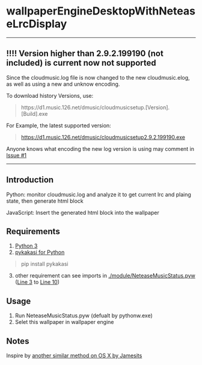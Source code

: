 # wallpaperEngineDesktopWithNeteaseLrcDisplay
---
!!!! Version higher than 2.9.2.199190 (not included) is current now **not supported**
---
Since the cloudmusic.log file is now changed to the new cloudmusic.elog, as well as using a new and unknow encoding.

To download history Versions, use:
>https://<span>d1.music.126.net/dmusic/cloudmusicsetup.[Version].[Build].exe

For Example, the latest supported version:
  >https://d1.music.126.net/dmusic/cloudmusicsetup2.9.2.199190.exe

Anyone knows what encoding the new log version is using may comment in [Issue #1](https://github.com/wayneferdon/WallpaperEngine.NeteaseMusicLyricDesktop/issues/1)

---
## Introduction

Python: monitor cloudmusic.log and analyze it to get current lrc and plaing state, then generate html block
 
JavaScript: Insert the generated html block into the wallpaper

## Requirements
1. [Python 3](https://www.python.org/)
2. [pykakasi for Python](https://github.com/miurahr/pykakasi)
  >pip install pykakasi
3. other requirement can see imports in [./module/NeteaseMusicStatus.pyw](https://github.com/wayneferdon/WallpaperEngine.NeteaseMusicLyricDesktop/blob/master/module/NeteaseMusicStatus.pyw)
  ([Line 3](https://github.com/wayneferdon/WallpaperEngine.NeteaseMusicLyricDesktop/blob/master/module/NeteaseMusicStatus.pyw#L3) to [Line 10](https://github.com/wayneferdon/WallpaperEngine.NeteaseMusicLyricDesktop/blob/master/module/NeteaseMusicStatus.pyw#L10))

## Usage
1. Run NeteaseMusicStatus.pyw (defualt by pythonw.exe)
2. Selet this wallpaper in wallpaper engine

## Notes
Inspire by [another similar method on OS X by Jamesits](https://github.com/Jamesits/Netease-music-status)
